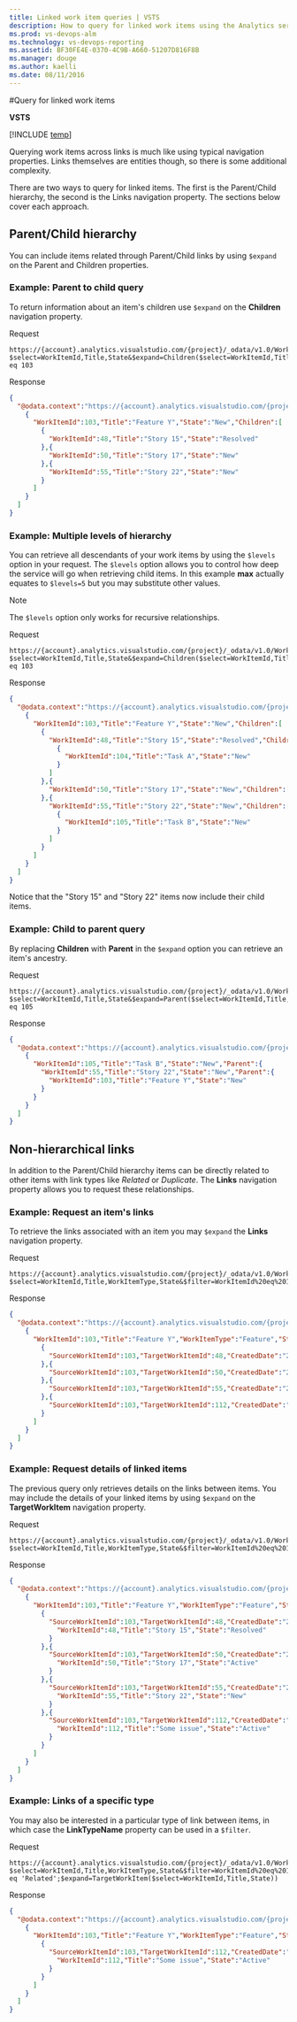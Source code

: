 ```yaml
---
title: Linked work item queries | VSTS  
description: How to query for linked work items using the Analytics service for Visual Studio Team Services (VSTS)  
ms.prod: vs-devops-alm
ms.technology: vs-devops-reporting
ms.assetid: BF30FE4E-0370-4C9B-A660-51207D816F8B
ms.manager: douge
ms.author: kaelli
ms.date: 08/11/2016
---
```


#Query for linked work items 

**VSTS**  

[!INCLUDE [temp](../_shared/analytics-preview.md)]

Querying work items across links is much like using typical navigation properties. Links themselves are entities though, so there is some additional complexity.

There are two ways to query for linked items. The first is the Parent/Child hierarchy, the second is the Links navigation property. The sections below cover each approach.

## Parent/Child hierarchy
You can include items related through Parent/Child links by using ```$expand``` on the Parent and Children properties.

### Example: Parent to child query
To return information about an item's children use ```$expand``` on the **Children** navigation property.

Request
```
https://{account}.analytics.visualstudio.com/{project}/_odata/v1.0/WorkItems?$select=WorkItemId,Title,State&$expand=Children($select=WorkItemId,Title,State)&$filter=WorkItemId eq 103
```

Response
```JSON
{
  "@odata.context":"https://{account}.analytics.visualstudio.com/{project}/_odata/v1.0/$metadata#WorkItems(WorkItemId,Title,State,Children,Children(WorkItemId,Title,State))","value":[
    {
      "WorkItemId":103,"Title":"Feature Y","State":"New","Children":[
        {
          "WorkItemId":48,"Title":"Story 15","State":"Resolved"
        },{
          "WorkItemId":50,"Title":"Story 17","State":"New"
        },{
          "WorkItemId":55,"Title":"Story 22","State":"New"
        }
      ]
    }
  ]
}
```

### Example: Multiple levels of hierarchy
You can retrieve all descendants of your work items by using the ```$levels``` option in your request. The ```$levels``` option allows you to control how deep the service will go when retrieving child items. In this example **max** actually equates to ```$levels=5``` but you may substitute other values. 

>[!NOTE]  
>The ```$levels``` option only works for recursive relationships.

Request
```
https://{account}.analytics.visualstudio.com/{project}/_odata/v1.0/WorkItems?$select=WorkItemId,Title,State&$expand=Children($select=WorkItemId,Title,State;$levels=max)&$filter=WorkItemId eq 103
```

Response
```JSON
{
  "@odata.context":"https://{account}.analytics.visualstudio.com/{project}/_odata/v1.0/$metadata#WorkItems(WorkItemId,Title,State,Children,Children(WorkItemId,Title,State,Children,Children(WorkItemId,Title,State)))","value":[
    {
      "WorkItemId":103,"Title":"Feature Y","State":"New","Children":[
        {
          "WorkItemId":48,"Title":"Story 15","State":"Resolved","Children":[
            {
              "WorkItemId":104,"Title":"Task A","State":"New"
            }
          ]
        },{
          "WorkItemId":50,"Title":"Story 17","State":"New","Children":[]
        },{
          "WorkItemId":55,"Title":"Story 22","State":"New","Children":[
            {
              "WorkItemId":105,"Title":"Task B","State":"New"
            }
          ]
        }
      ]
    }
  ]
}

```

Notice that the "Story 15" and "Story 22" items now include their child items.

### Example: Child to parent query

By replacing **Children** with **Parent** in the ```$expand``` option you can retrieve an item's ancestry.

Request
```
https://{account}.analytics.visualstudio.com/{project}/_odata/v1.0/WorkItems?$select=WorkItemId,Title,State&$expand=Parent($select=WorkItemId,Title,State;$levels=max)&$filter=WorkItemId eq 105
```

Response
```JSON
{
  "@odata.context":"https://{account}.analytics.visualstudio.com/{project}/_odata/v1.0/$metadata#WorkItems(WorkItemId,Title,State,Parent,Parent(WorkItemId,Title,State,Parent,Parent(WorkItemId,Title,State)))","value":[
    {
      "WorkItemId":105,"Title":"Task B","State":"New","Parent":{
        "WorkItemId":55,"Title":"Story 22","State":"New","Parent":{
          "WorkItemId":103,"Title":"Feature Y","State":"New"
        }
      }
    }
  ]
}
```

## Non-hierarchical links
In addition to the Parent/Child hierarchy items can be directly related to other items with link types like *Related* or *Duplicate*. The **Links** navigation property allows you to request these relationships.

### Example: Request an item's links
To retrieve the links associated with an item you may ```$expand``` the **Links** navigation property.

Request
```
https://{account}.analytics.visualstudio.com/{project}/_odata/v1.0/WorkItems?$select=WorkItemId,Title,WorkItemType,State&$filter=WorkItemId%20eq%20103&$expand=Links
```

Response
```JSON
{
  "@odata.context":"https://{account}.analytics.visualstudio.com/{project}/_odata/v1.0/$metadata#WorkItems(WorkItemId,Title,WorkItemType,State,Links)","value":[
    {
      "WorkItemId":103,"Title":"Feature Y","WorkItemType":"Feature","State":"New","Links":[
        {
          "SourceWorkItemId":103,"TargetWorkItemId":48,"CreatedDate":"2016-01-14T16:30:56.287Z","DeletedDate":null,"Comment":"","LinkTypeId":2,"LinkTypeReferenceName":"System.LinkTypes.Hierarchy-Forward","LinkTypeName":"Child","LinkTypeIsAcyclic":true,"LinkTypeIsDirectional":true
        },{
          "SourceWorkItemId":103,"TargetWorkItemId":50,"CreatedDate":"2016-01-14T16:30:50.277Z","DeletedDate":null,"Comment":"","LinkTypeId":2,"LinkTypeReferenceName":"System.LinkTypes.Hierarchy-Forward","LinkTypeName":"Child","LinkTypeIsAcyclic":true,"LinkTypeIsDirectional":true
        },{
          "SourceWorkItemId":103,"TargetWorkItemId":55,"CreatedDate":"2016-01-14T16:30:53.867Z","DeletedDate":null,"Comment":"","LinkTypeId":2,"LinkTypeReferenceName":"System.LinkTypes.Hierarchy-Forward","LinkTypeName":"Child","LinkTypeIsAcyclic":true,"LinkTypeIsDirectional":true
        },{
          "SourceWorkItemId":103,"TargetWorkItemId":112,"CreatedDate":"2016-03-03T17:17:46.023Z","DeletedDate":null,"Comment":"","LinkTypeId":1,"LinkTypeReferenceName":"System.LinkTypes.Related-Forward","LinkTypeName":"Related","LinkTypeIsAcyclic":false,"LinkTypeIsDirectional":false
        }
      ]
    }
  ]
}
```
### Example: Request details of linked items
The previous query only retrieves details on the links between items. You may include the details of your linked items by using ```$expand``` on the **TargetWorkItem** navigation property.

Request
```
https://{account}.analytics.visualstudio.com/{project}/_odata/v1.0/WorkItems?$select=WorkItemId,Title,WorkItemType,State&$filter=WorkItemId%20eq%20103&$expand=Links($expand=TargetWorkItem($select=WorkItemId,Title,State))
```

Response
```JSON
{
  "@odata.context":"https://{account}.analytics.visualstudio.com/{project}/_odata/v1.0/$metadata#WorkItems(WorkItemId,Title,WorkItemType,State,Links,Links(TargetWorkItem(WorkItemId,Title,State)))","value":[
    {
      "WorkItemId":103,"Title":"Feature Y","WorkItemType":"Feature","State":"New","Links":[
        {
          "SourceWorkItemId":103,"TargetWorkItemId":48,"CreatedDate":"2016-01-14T16:30:56.287Z","DeletedDate":null,"Comment":"","LinkTypeId":2,"LinkTypeReferenceName":"System.LinkTypes.Hierarchy-Forward","LinkTypeName":"Child","LinkTypeIsAcyclic":true,"LinkTypeIsDirectional":true,"TargetWorkItem":{
            "WorkItemId":48,"Title":"Story 15","State":"Resolved"
          }
        },{
          "SourceWorkItemId":103,"TargetWorkItemId":50,"CreatedDate":"2016-01-14T16:30:50.277Z","DeletedDate":null,"Comment":"","LinkTypeId":2,"LinkTypeReferenceName":"System.LinkTypes.Hierarchy-Forward","LinkTypeName":"Child","LinkTypeIsAcyclic":true,"LinkTypeIsDirectional":true,"TargetWorkItem":{
            "WorkItemId":50,"Title":"Story 17","State":"Active"
          }
        },{
          "SourceWorkItemId":103,"TargetWorkItemId":55,"CreatedDate":"2016-01-14T16:30:53.867Z","DeletedDate":null,"Comment":"","LinkTypeId":2,"LinkTypeReferenceName":"System.LinkTypes.Hierarchy-Forward","LinkTypeName":"Child","LinkTypeIsAcyclic":true,"LinkTypeIsDirectional":true,"TargetWorkItem":{
            "WorkItemId":55,"Title":"Story 22","State":"New"
          }
        },{
          "SourceWorkItemId":103,"TargetWorkItemId":112,"CreatedDate":"2016-03-03T17:17:46.023Z","DeletedDate":null,"Comment":"","LinkTypeId":2,"LinkTypeReferenceName":"System.LinkTypes.Related-Forward","LinkTypeName":"Related","LinkTypeIsAcyclic":false,"LinkTypeIsDirectional":false,"TargetWorkItem":{
            "WorkItemId":112,"Title":"Some issue","State":"Active"
          }
        }
      ]
    }
  ]
}
```

### Example: Links of a specific type
You may also be interested in a particular type of link between items, in which case the **LinkTypeName** property can be used in a ```$filter```.

Request
```
https://{account}.analytics.visualstudio.com/{project}/_odata/v1.0/WorkItems?$select=WorkItemId,Title,WorkItemType,State&$filter=WorkItemId%20eq%20103&$expand=Links($filter=LinkTypeName eq 'Related';$expand=TargetWorkItem($select=WorkItemId,Title,State))
```

Response
```JSON
{
  "@odata.context":"https://{account}.analytics.visualstudio.com/{project}/_odata/v1.0/$metadata#WorkItems(WorkItemId,Title,WorkItemType,State,Links,Links(TargetWorkItem(WorkItemId,Title,State)))","value":[
    {
      "WorkItemId":103,"Title":"Feature Y","WorkItemType":"Feature","State":"New","Links":[
        {
          "SourceWorkItemId":103,"TargetWorkItemId":112,"CreatedDate":"2016-03-03T17:17:46.023Z","DeletedDate":null,"Comment":"","LinkTypeId":1,"LinkTypeReferenceName":"System.LinkTypes.Related-Forward","LinkTypeName":"Related","LinkTypeIsAcyclic":false,"LinkTypeIsDirectional":false,"TargetWorkItem":{
            "WorkItemId":112,"Title":"Some issue","State":"Active"
          }
        }
      ]
    }
  ]
}
```